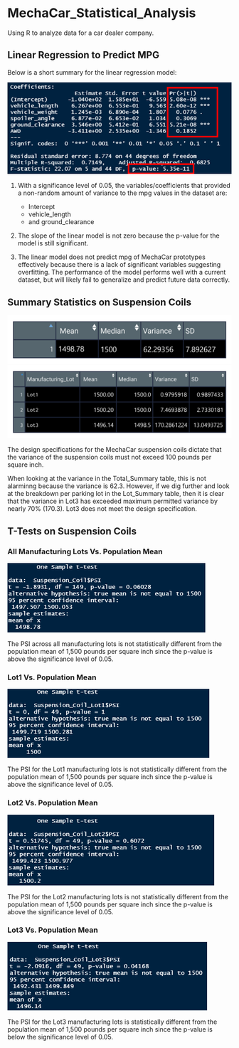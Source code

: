 # MechaCar_Statistical_Analysis
Using R to analyze data for a car dealer company.


## Linear Regression to Predict MPG

Below is a short summary for the linear regression model:

![image_name](https://github.com/Mugunthan24/MechaCar_Statistical_Analysis/blob/main/Images/Multi-Linear_Regression_Model.png)

1. With a significance level of 0.05, the variables/coefficients that provided a non-random amount of variance to the mpg values in the dataset are:
    - Intercept
    - vehicle_length
    - and ground_clearance

2. The slope of the linear model is not zero because the p-value for the model is still significant.

3. The linear model does not predict mpg of MechaCar prototypes effectively because there is a lack of significant variables suggesting overfitting. The performance of the model performs well with a current dataset, but will likely fail to generalize and predict future data correctly.


## Summary Statistics on Suspension Coils

![image_name](https://github.com/Mugunthan24/MechaCar_Statistical_Analysis/blob/main/Images/Total_Summary.png)
![image_name](https://github.com/Mugunthan24/MechaCar_Statistical_Analysis/blob/main/Images/Lot_Summary.png)

The design specifications for the MechaCar suspension coils dictate that the variance of the suspension coils must not exceed 100 pounds per square inch. 

When looking at the variance in the Total_Summary table, this is not alarminng because the variance is 62.3. However, if we dig further and look at the breakdown per parking lot in the Lot_Summary table, then it is clear that the variance in Lot3 has exceeded maximum permitted variance by nearly 70% (170.3). Lot3 does not meet the design specification.


## T-Tests on Suspension Coils

### All Manufacturing Lots Vs. Population Mean

![image_name](https://github.com/Mugunthan24/MechaCar_Statistical_Analysis/blob/main/Images/ManufacturingLots_vs_MeanPSI.png)

The PSI across all manufacturing lots is not statistically different from the population mean of 1,500 pounds per square inch since the p-value is above the significance level of 0.05.

### Lot1 Vs. Population Mean
![image_name](https://github.com/Mugunthan24/MechaCar_Statistical_Analysis/blob/main/Images/Lot1_vs_MeanPSI.png)

The PSI for the Lot1 manufacturing lots is not statistically different from the population mean of 1,500 pounds per square inch since the p-value is above the significance level of 0.05.

### Lot2 Vs. Population Mean
![image_name](https://github.com/Mugunthan24/MechaCar_Statistical_Analysis/blob/main/Images/Lot2_vs_MeanPSI.png)

The PSI for the Lot2 manufacturing lots is not statistically different from the population mean of 1,500 pounds per square inch since the p-value is above the significance level of 0.05.

### Lot3 Vs. Population Mean
![image_name](https://github.com/Mugunthan24/MechaCar_Statistical_Analysis/blob/main/Images/Lot3_vs_MeanPSI.png)

The PSI for the Lot3 manufacturing lots is statistically different from the population mean of 1,500 pounds per square inch since the p-value is below the significance level of 0.05.